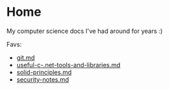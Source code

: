 # Home

My computer science docs I've had around for years :)

Favs:

* [git.md](other/git.md "mention")
* [useful-c-.net-tools-and-libraries.md](fundamentals/useful-c-.net-tools-and-libraries.md "mention")
* [solid-principles.md](solid-principles.md "mention")
* [security-notes.md](fundamentals/security-notes.md "mention")
